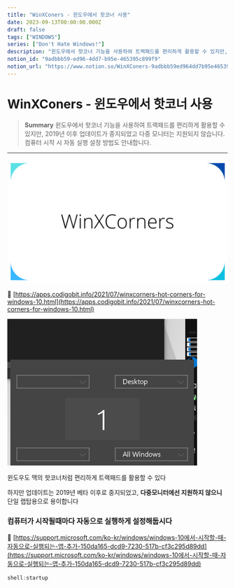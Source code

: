 ```yaml
---
title: "WinXConers - 윈도우에서 핫코너 사용"
date: 2023-09-13T00:00:00.000Z
draft: false
tags: ["WINDOWS"]
series: ["Don't Hate Windows!"]
description: "윈도우에서 핫코너 기능을 사용하여 트랙패드를 편리하게 활용할 수 있지만, 2019년 이후 업데이트가 중지되었고 다중 모니터는 지원되지 않습니다. 컴퓨터 시작 시 자동 실행 설정 방법도 안내합니다."
notion_id: "9adbbb59-ed96-4dd7-b95e-465395c899f9"
notion_url: "https://www.notion.so/WinXConers-9adbbb59ed964dd7b95e465395c899f9"
---
```


# WinXConers - 윈도우에서 핫코너 사용

> **Summary**
> 윈도우에서 핫코너 기능을 사용하여 트랙패드를 편리하게 활용할 수 있지만, 2019년 이후 업데이트가 중지되었고 다중 모니터는 지원되지 않습니다. 컴퓨터 시작 시 자동 실행 설정 방법도 안내합니다.

---

![Image](image_cc45d48aed81.png)

🔗 [https://apps.codigobit.info/2021/07/winxcorners-hot-corners-for-windows-10.html](https://apps.codigobit.info/2021/07/winxcorners-hot-corners-for-windows-10.html)

![Image](image_afcb9b27f984.png)

윈도우도 맥의 핫코너처럼 편리하게 트랙패드를 활용할 수 있다

하지만 업데이트는 2019년 베타 이후로 중지되었고, **다중모니터에선 지원하지 않으니** 단일 랩탑용으로 용이합니다


### 컴퓨터가 시작될때마다 자동으로 실행하게 설정해둡시다

🔗 [https://support.microsoft.com/ko-kr/windows/windows-10에서-시작할-때-자동으로-실행되는-앱-추가-150da165-dcd9-7230-517b-cf3c295d89dd](https://support.microsoft.com/ko-kr/windows/windows-10에서-시작할-때-자동으로-실행되는-앱-추가-150da165-dcd9-7230-517b-cf3c295d89dd)

```c
shell:startup
```

